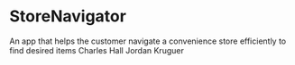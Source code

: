 # StoreNavigator
An app that helps the customer navigate a convenience store efficiently to find desired items
Charles Hall
Jordan Kruguer